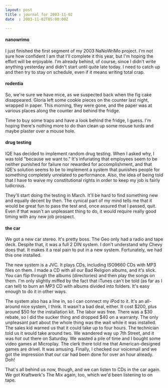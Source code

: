```yaml
---
layout: post
title : journal for 2003-11-02
date  : 2003-11-02T05:00:00Z

---
```

<h4>nanowrimo</h4>I just finished the first segment of my 2003 NaNoWriMo project.  I'm not sure how confident I am that I'll complete it this year, but I'm hoping the effort will be enjoyable.  I'm already behind, of course, since I didn't write anything yesterday and didn't start until quite late today.  I need to catch up and then try to stay on schedule, even if it means writing total crap.<h4>rodentia</h4>So, we're sure we have mice, as we suspected back when the fig cake disappeared.  Gloria left some cookie pieces on the counter last night, wrapped in paper.  This morning, they were gone, and the paper was at various places along the counter and behind the fridge.

Time to buy some traps and have a look behind the fridge, I guess.  I'm hoping there's nothing more to do than clean up some mouse turds and maybe plaster over a mouse hole.<h4>drug testing</h4>IQE has decided to implement random drug testing.  When I asked why, I was told "because we want to."  It's infuriating that employees seem to be neither punished for failure nor rewarded for accomplishment, and that IQE's solution seems to be to implement a system that punishes people for something completely unrelated to performance.  Also, the idea of being told that I have to waive my constitutional rights in order to keep my job is fairly ludicrous.

They'll start doing the testing in March.  It'll be hard to find something new and equally decent by then.  The cynical part of my mind tells me that it would be great fun to pass the test and, once assured that I passed, quit.  Even if that wasn't an unpleasant thing to do, it would require really good timing with any new job prospect.<h4>the car</h4>We got a new car stereo.  It's pretty boss.  The Geo only had a radio and tape deck.  Despite that, it was a full 2 DIN system.  I don't understand why Chevy does that.  It makes it a real pain to put in a new system.  Fortunately, we had this one installed.

The new system is a JVC.  It plays CDs, including ISO9660 CDs with MP3 files on them.  I made a CD with all our Bad Religion albums, and it's slick.  You can flip through the albums (directories) and then play the songs on them.  I'm only slightly miffed by the fact that iTunes can't be told (as far as I can tell) to burn an MP3 CD with albums divided into folders.  It's easy enough to do it in other ways.

The system also has a line in, so I can connect my iPod to it.  It's an all-around nice system, I think.  It wasn't a bad deal, either.  It cost $200, plus around $50 for the installation kit.  The labor was free.  There was a $30 rebate, so I did the sucker thing and dropped $40 on a warranty.  The only unpleasant part about the whole thing was the wait while it was installed.  The sales kid warned us that it could take up to four hours.  The technician told us it would take around two.  We wandered way up 7th Street, and it was <em>hot</em> out there on Saturday.  We wasted a pile of time and I bought some video games at Microplay.  The clerk there told me that American-designed games are drivel.  It was amusing.  Finally, I checked our voicemail and we got the impression that our car had been done for over an hour already.  Doh!

That's all behind us now, though, and we can listen to CDs in the car again. We got Kraftwerk's The Mix again, too, which we'd been listening to on tape.

